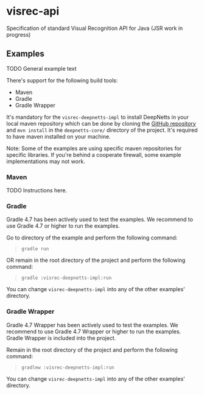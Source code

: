 # visrec-api
Specification of standard Visual Recognition API for Java (JSR work in progress)

## Examples
TODO General example text

There's support for the following build tools:
* Maven
* Gradle
* Gradle Wrapper

It's mandatory for the `visrec-deepnetts-impl` to install DeepNetts in your local maven repository which
can be done by cloning the [GitHub repository](https://github.com/sevarac/deepnetts) and `mvn install` in the `deepnetts-core/` directory of the project. 
It's required to have maven installed on your machine.

Note: Some of the examples are using specific maven repositories for specific libraries. If you're
behind a cooperate firewall, some example implementations may not work.

### Maven
TODO Instructions here.

### Gradle
Gradle 4.7 has been actively used to test the examples. We recommend to use Gradle 4.7 or higher to
run the examples.

Go to directory of the example and perform the following command:   
> `gradle run`

OR remain in the root directory of the project and perform the following command:   
> `gradle :visrec-deepnetts-impl:run`

You can change `visrec-deepnetts-impl` into any of the other examples' directory.

### Gradle Wrapper
Gradle 4.7 Wrapper has been actively used to test the examples. We recommend to use Gradle 4.7 Wrapper or higher to
run the examples. Gradle Wrapper is included into the project.

Remain in the root directory of the project and perform the following command:   
> `gradlew :visrec-deepnetts-impl:run`

You can change `visrec-deepnetts-impl` into any of the other examples' directory.
